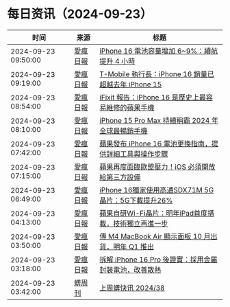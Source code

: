 ﻿# 每日资讯（2024-09-23）

|时间|来源|标题|
|---|---|---|
|2024-09-23 09:50:00|[愛瘋日報](http://www.iphonetaiwan.org/feeds/posts/default)|[iPhone 16 電池容量增加 6~9%：續航提升 4 小時](https://www.iphonetaiwan.org/2024/09/iphone-16-battery-life-improvement.html)|
|2024-09-23 09:19:00|[愛瘋日報](http://www.iphonetaiwan.org/feeds/posts/default)|[T-Mobile 執行長：iPhone 16 銷量已超越去年 iPhone 15](https://www.iphonetaiwan.org/2024/09/iphone-16-tmobile-sales-surpass-iphone-15.html)|
|2024-09-23 08:54:00|[愛瘋日報](http://www.iphonetaiwan.org/feeds/posts/default)|[iFixit 報告：iPhone 16 是歷史上最容易維修的蘋果手機](https://www.iphonetaiwan.org/2024/09/iphone-16-easy-repair-ifixit-review.html)|
|2024-09-23 08:10:00|[愛瘋日報](http://www.iphonetaiwan.org/feeds/posts/default)|[iPhone 15 Pro Max 持續稱霸 2024 年全球最暢銷手機](https://www.iphonetaiwan.org/2024/09/iphone-15-pro-max-global-top-sales-2024.html)|
|2024-09-23 07:42:00|[愛瘋日報](http://www.iphonetaiwan.org/feeds/posts/default)|[蘋果發布 iPhone 16 電池更換指南，提供詳細工具與操作步驟](https://www.iphonetaiwan.org/2024/09/iphone-16-battery-replacement-guide.html)|
|2024-09-23 07:15:00|[愛瘋日報](http://www.iphonetaiwan.org/feeds/posts/default)|[蘋果再度面臨歐盟壓力！iOS 必須開放給第三方設備](https://www.iphonetaiwan.org/2024/09/apple-eu-warning-ios-interoperability.html)|
|2024-09-23 06:49:00|[愛瘋日報](http://www.iphonetaiwan.org/feeds/posts/default)|[iPhone 16獨家使用高通SDX71M 5G晶片：5G下載提升26%](https://www.iphonetaiwan.org/2024/09/iphone-16-5g-chip.html)|
|2024-09-23 04:13:00|[愛瘋日報](http://www.iphonetaiwan.org/feeds/posts/default)|[蘋果自研Wi-Fi晶片：明年iPad首度搭載，技術獨立再進一步](https://www.iphonetaiwan.org/2024/09/apple-self-developed-wifi-chip.html)|
|2024-09-23 03:50:00|[愛瘋日報](http://www.iphonetaiwan.org/feeds/posts/default)|[傳 M4 MacBook Air 顯示面板 10 月出貨，明年 Q1 推出](https://www.iphonetaiwan.org/2024/09/m4-macbook-air-launch.html)|
|2024-09-23 03:18:00|[愛瘋日報](http://www.iphonetaiwan.org/feeds/posts/default)|[拆解 iPhone 16 Pro 後證實：採用金屬封裝電池，改善散熱](https://www.iphonetaiwan.org/2024/09/iphone-16-pro-teardown.html)|
|2024-09-23 03:42:00|[蠎周刊](https://weekly.pychina.org/feeds/all.atom.xml)|[上周蠎快讯 2024/38](https://weekly.pychina.org/pyrecap/pyrw-2438.html)|
